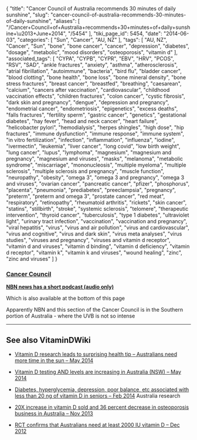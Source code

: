 {
    "title": "Cancer Council of Australia recommends 30 minutes of daily sunshine",
    "slug": "cancer-council-of-australia-recommends-30-minutes-of-daily-sunshine",
    "aliases": [
        "/Cancer+Council+of+Australia+recommends+30+minutes+of+daily+sunshine+\u2013+June+2014",
        "/5454"
    ],
    "tiki_page_id": 5454,
    "date": "2014-06-03",
    "categories": [
        "Sun",
        "Cancer",
        "AU, NZ"
    ],
    "tags": [
        "AU, NZ",
        "Cancer",
        "Sun",
        "bone",
        "bone cancer",
        "cancer",
        "depression",
        "diabetes",
        "dosage",
        "metabolic",
        "mood disorders",
        "osteoporosis",
        "vitamin d"
    ],
    "associated_tags": [
        "CYPA",
        "CYPB",
        "CYPR",
        "EBV",
        "HRV",
        "PCOS",
        "RSV",
        "SAD",
        "ankle fractures",
        "anxiety",
        "asthma",
        "atherosclerosis",
        "atrial fibrillation",
        "autoimmune",
        "bacteria",
        "bird flu",
        "bladder cancer",
        "blood clotting",
        "bone health",
        "bone loss",
        "bone mineral density",
        "bone stress fractures",
        "breast cancer",
        "breastfed",
        "breathing",
        "caesarean",
        "calcium",
        "cancers after vaccination",
        "cardiovascular",
        "childhood vaccination effects",
        "children fractures",
        "colon cancer",
        "cystic fibrosis",
        "dark skin and pregnancy",
        "dengue",
        "depression and pregnancy",
        "endometrial cancer",
        "endometriosis",
        "epigenetics",
        "excess deaths",
        "falls fractures",
        "fertility sperm",
        "gastric cancer",
        "genetics",
        "gestational diabetes",
        "hay fever",
        "head and neck cancer",
        "heart failure",
        "helicobacter pylori",
        "hemodialysis",
        "herpes shingles",
        "high dose",
        "hip fractures",
        "immune dysfunction",
        "immune response",
        "immune system",
        "in vitro fertilization",
        "infection",
        "inflammation",
        "influenza",
        "iodine",
        "ivermectin",
        "leukemia",
        "liver cancer",
        "long covid",
        "low birth weight",
        "lung cancer",
        "lupus",
        "lymphoma",
        "magnesium",
        "magnesium and pregnancy",
        "magnesium and viruses",
        "masks",
        "melanoma",
        "metabolic syndrome",
        "miscarriage",
        "mononucleosis",
        "multiple myeloma",
        "multiple sclerosis",
        "multiple sclerosis and pregnancy",
        "muscle function",
        "neuropathy",
        "obesity",
        "omega 3",
        "omega 3 and pregnancy",
        "omega 3 and viruses",
        "ovarian cancer",
        "pancreatic cancer",
        "pfizer",
        "phosphorus",
        "placenta",
        "pneumonia",
        "prediabetes",
        "preeclampsia",
        "pregnancy",
        "preterm",
        "preterm and omega 3",
        "prostate cancer",
        "red meat",
        "respiratory",
        "retinopathy",
        "rheumatoid arthritis",
        "rickets",
        "skin cancer",
        "statins",
        "stillbirth",
        "stroke",
        "systemic sclerosis",
        "telomere",
        "therapeutic intervention",
        "thyroid cancer",
        "tuberculosis",
        "type 1 diabetes",
        "ultraviolet light",
        "urinary tract infection",
        "vaccination",
        "vaccination and pregnancy",
        "viral hepatitis",
        "virus",
        "virus and air pollution",
        "virus and cardiovascular",
        "virus and cognitive",
        "virus and dark skin",
        "virus meta analyses",
        "virus studies",
        "viruses and pregnancy",
        "viruses and vitamin d receptor",
        "vitamin d and viruses",
        "vitamin d binding",
        "vitamin d deficiency",
        "vitamin d receptor",
        "vitamin k",
        "vitamin k and viruses",
        "wound healing",
        "zinc",
        "zinc and viruses"
    ]
}


### [Cancer Council](http://www.cancer.org.au/preventing-cancer/sun-protection/vitamin-d/)

 **[NBN news has a short podcast (audio only)](http://www.nbnnews.com.au/index.php/2014/06/02/cancer-council-launches-vitamin-d-campaign/)** 

Which is also available at the bottom of this page

Apparently NBN and this section of the Cancer Council is in the Southern portion of Australia - where the UVB is not so intense

---

## See also VitaminDWiki

* [Vitamin D research leads to surprising health tip – Australians need more time in the sun – May 2014](/posts/vitamin-d-research-leads-to-surprising-health-tip-australians-need-more-time-in-the-sun)

* [Vitamin D testing AND levels are increasing in Australia (NSW) – May 2014](/posts/vitamin-d-testing-and-levels-are-increasing-in-australia-nsw)

* [Diabetes, hyperglycemia, depression, poor balance, etc associated with less than 20 ng of vitamin D in seniors – Feb 2014](/posts/diabetes-hyperglycemia-depression-poor-balance-etc-associated-with-less-than-20--in-d-in-seniors) Australia research

* [20X increase in vitamin D sold and 36 percent decrease in osteoporosis business in Australia – Nov 2013](/posts/20x-increase-in-vitamin-d-sold-and-36-percent-decrease-in-osteoporosis-business-in-australia)

* [RCT confirms that Australians need at least 2000 IU vitamin D – Dec 2012](/posts/rct-confirms-that-australians-need-at-least-2000-iu-vitamin-d)